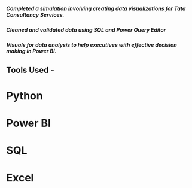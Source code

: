 ##### Completed a simulation involving creating data visualizations for Tata Consultancy Services. 
##### Cleaned and validated data using SQL and Power Query Editor
##### Visuals for data analysis to help executives with effective decision making in Power BI.

## Tools Used -
# Python 
# Power BI 
# SQL
# Excel

